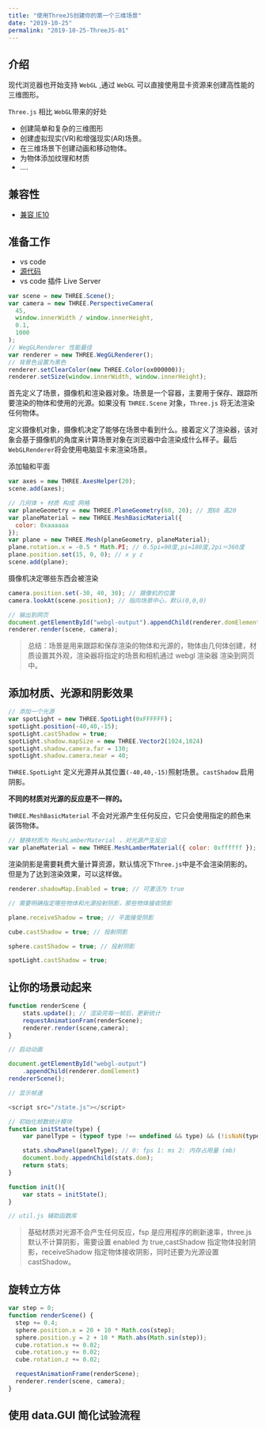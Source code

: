 ```yaml
---
title: "使用ThreeJS创建你的第一个三维场景"
date: "2019-10-25"
permalink: "2019-10-25-ThreeJS-01"
---
```


## 介绍

现代浏览器也开始支持 `WebGL` ,通过 `WebGL` 可以直接使用显卡资源来创建高性能的三维图形。

`Three.js` 相比 `WebGL`带来的好处

- 创建简单和复杂的三维图形
- 创建虚拟现实(VR)和增强现实(AR)场景。
- 在三维场景下创建动画和移动物体。
- 为物体添加纹理和材质
- ....

## 兼容性

- [兼容 IE10](https://github.com/iewebgl/iewebgl/)

## 准备工作

- vs code
- [源代码](https://github.com/josdirksen/learning-threejs-third)
- vs code 插件 Live Server

```js
var scene = new THREE.Scene();
var camera = new THREE.PerspectiveCamera(
  45,
  window.innerWidth / window.innerHeight,
  0.1,
  1000
);
// WegGLRenderer 性能最佳
var renderer = new THREE.WegGLRenderer();
// 背景色设置为黑色
renderer.setClearColor(new THREE.Color(ox000000));
renderer.setSize(window.innerWidth, window.innerHeight);
```

首先定义了场景，摄像机和渲染器对象。场景是一个容器，主要用于保存、跟踪所要渲染的物体和使用的光源。如果没有 `THREE.Scene` 对象，`Three.js` 将无法渲染任何物体。

定义摄像机对象，摄像机决定了能够在场景中看到什么。接着定义了渲染器，该对象会基于摄像机的角度来计算场景对象在浏览器中会渲染成什么样子。最后 `WebGLRenderer`将会使用电脑显卡来渲染场景。

添加轴和平面

```js
var axes = new THREE.AxesHelper(20);
scene.add(axes);

// 几何体 + 材质 构成 网格
var planeGeometry = new THREE.PlaneGeometry(60, 20); // 宽60 高20
var planeMaterial = new THREE.MeshBasicMaterial({
  color: 0xaaaaaa
});
var plane = new THREE.Mesh(planeGeometry, planeMaterial);
plane.rotation.x = -0.5 * Math.PI; // 0.5pi=90度,pi=180度,2pi＝360度
plane.position.set(15, 0, 0); // x y z
scene.add(plane);
```

摄像机决定哪些东西会被渲染

```js
camera.position.set(-30, 40, 30); // 摄像机的位置
camera.lookAt(scene.position); // 指向场景中心，默认(0,0,0)

// 输出到网页
document.getElementById("webgl-output").appendChild(renderer.domElement);
renderer.render(scene, camera);
```

> 总结：场景是用来跟踪和保存渲染的物体和光源的，物体由几何体创建，材质设置其外观，渲染器将指定的场景和相机通过 webgl 渲染器 渲染到网页中。

## 添加材质、光源和阴影效果

```js
// 添加一个光源
var spotLight = new THREE.SpotLight(0xFFFFFF)；
spotLight.position(-40,40,-15);
spotLight.castShadow = true;
spotLight.shadow.mapSize = new THREE.Vector2(1024,1024)
spotLight.shadow.camera.far = 130;
spotLight.shadow.camera.near = 40;
```

`THREE.SpotLight` 定义光源并从其位置`(-40,40,-15)`照射场景。`castShadow` 启用阴影。

**不同的材质对光源的反应是不一样的。**

`THREE.MeshBasicMaterial` 不会对光源产生任何反应，它只会使用指定的颜色来装饰物体。

```js
// 替换材质为 MeshLamberMaterial ，对光源产生反应
var planeMaterial = new THREE.MeshLamberMaterial({ color: 0xffffff });
```

渲染阴影是需要耗费大量计算资源，默认情况下`Three.js`中是不会渲染阴影的。但是为了达到渲染效果，可以这样做。

```js
renderer.shadowMap.Enabled = true; // 可激活为 true

// 需要明确指定哪些物体和光源投射阴影，那些物体接收阴影

plane.receiveShadow = true; // 平面接受阴影

cube.castShadow = true; // 投射阴影

sphere.castShadow = true; // 投射阴影

spotLight.castShadow = true;
```

## 让你的场景动起来

```js
function renderScene {
    stats.update(); // 渲染完每一帧后，更新统计
    requestAnimationFram(renderScene);
    renderer.render(scene,camera);
}

// 启动动画

document.getElementById("webgl-output")
    .appendChild(renderer.domElement)
rendererScene();

// 显示帧速

<script src="/state.js"></script>

// 初始化帧数统计模块
function initState(type) {
    var panelType = (typeof type !== undefined && type) && (!isNaN(type)) ? parseInt(type) : 0;

    stats.showPanel(panelType); // 0: fps 1: ms 2: 内存占用量 (mb)
    document.body.appednChild(stats.dom);
    return stats;
}

function init(){
    var stats = initState();
}

// util.js 辅助函数库
```

> 基础材质对光源不会产生任何反应，fsp 是应用程序的刷新速率，three.js 默认不计算阴影，需要设置 enabled 为 true,castShadow 指定物体投射阴影，receiveShadow 指定物体接收阴影，同时还要为光源设置 castShadow。

## 旋转立方体

```js
var step = 0;
function renderScene() {
  step += 0.4;
  sphere.position.x = 20 + 10 * Math.cos(step);
  sphere.position.y = 2 + 10 * Math.abs(Math.sin(step));
  cube.rotation.x += 0.02;
  cube.rotation.y += 0.02;
  cube.rotation.z += 0.02;

  requestAnimationFrame(renderScene);
  renderer.render(scene, camera);
}
```

## 使用 data.GUI 简化试验流程
